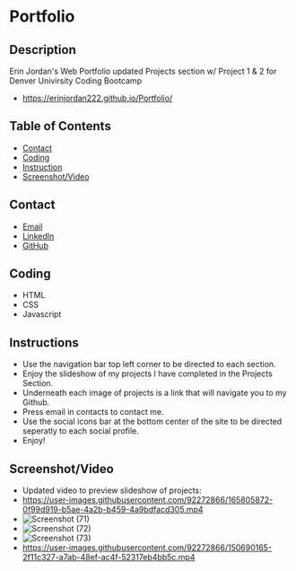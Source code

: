 # Portfolio

## Description
Erin Jordan's Web Portfolio updated Projects section w/ Project 1 & 2 for Denver Univirsity Coding Bootcamp
* https://erinjordan222.github.io/Portfolio/
## Table of Contents
* [Contact](#Contact)
* [Coding](#Coding)
* [Instruction](#Instruction)
* [Screenshot/Video](#Screenshot/Video)
## Contact
* <a href="https://erinjordan2790@gmail.com">Email</a> <br>
* <a href="https://www.linkedin.com/in/erin-jordan-b04210223/">LinkedIn</a> <br>
* <a href="https://github.com/ErinJordan222">GitHub</a> <br>
## Coding
* HTML
* CSS
* Javascript
## Instructions
* Use the navigation bar top left corner to be directed to each section.
* Enjoy the slideshow of my projects I have completed in the Projects Section.
* Underneath each image of projects is a link that will navigate you to my Github.
* Press email in contacts to contact me.
* Use the social icons bar at the bottom center of the site to be directed seperatly to each social profile.
* Enjoy!
## Screenshot/Video
* Updated video to preview slideshow of projects:
* https://user-images.githubusercontent.com/92272866/165805872-0f99d919-b5ae-4a2b-b459-4a9bdfacd305.mp4
* ![Screenshot (71)](https://user-images.githubusercontent.com/92272866/150690014-3c690707-ef10-4841-9e28-244209992da9.png)
* ![Screenshot (72)](https://user-images.githubusercontent.com/92272866/150690020-bf8b610c-22c9-4a52-a2e2-f1f5721069a3.png)
* ![Screenshot (73)](https://user-images.githubusercontent.com/92272866/150690025-99fd07f6-f556-4e00-915f-61f9786a13cb.png)
* https://user-images.githubusercontent.com/92272866/150690165-2f11c327-a7ab-48ef-ac4f-52317eb4bb5c.mp4
